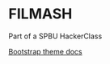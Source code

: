 # FILMASH

Part of a SPBU HackerClass

[Bootstrap theme docs](https://mdbootstrap.github.io/bootstrap-material-design/)